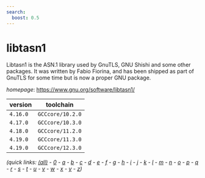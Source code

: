 ```yaml
---
search:
  boost: 0.5
---
```

# libtasn1

Libtasn1 is the ASN.1 library used by GnuTLS, GNU Shishi and  some other packages. It was written by Fabio Fiorina, and has been shipped as  part of GnuTLS for some time but is now a proper GNU package.

*homepage*: <https://www.gnu.org/software/libtasn1/>

version | toolchain
--------|----------
``4.16.0`` | ``GCCcore/10.2.0``
``4.17.0`` | ``GCCcore/10.3.0``
``4.18.0`` | ``GCCcore/11.2.0``
``4.19.0`` | ``GCCcore/11.3.0``
``4.19.0`` | ``GCCcore/12.3.0``


*(quick links: [(all)](../index.md) - [0](../0/index.md) - [a](../a/index.md) - [b](../b/index.md) - [c](../c/index.md) - [d](../d/index.md) - [e](../e/index.md) - [f](../f/index.md) - [g](../g/index.md) - [h](../h/index.md) - [i](../i/index.md) - [j](../j/index.md) - [k](../k/index.md) - [l](../l/index.md) - [m](../m/index.md) - [n](../n/index.md) - [o](../o/index.md) - [p](../p/index.md) - [q](../q/index.md) - [r](../r/index.md) - [s](../s/index.md) - [t](../t/index.md) - [u](../u/index.md) - [v](../v/index.md) - [w](../w/index.md) - [x](../x/index.md) - [y](../y/index.md) - [z](../z/index.md))*

